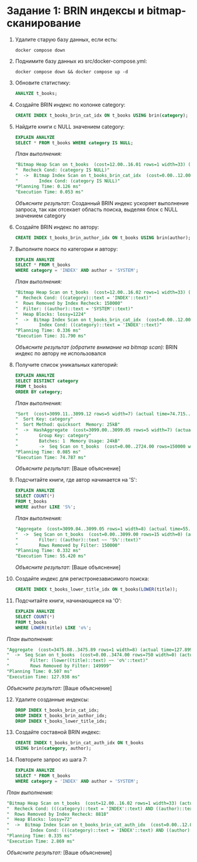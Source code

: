 # Задание 1: BRIN индексы и bitmap-сканирование

1. Удалите старую базу данных, если есть:
   ```shell
   docker compose down
   ```

2. Поднимите базу данных из src/docker-compose.yml:
   ```shell
   docker compose down && docker compose up -d
   ```

3. Обновите статистику:
   ```sql
   ANALYZE t_books;
   ```

4. Создайте BRIN индекс по колонке category:
   ```sql
   CREATE INDEX t_books_brin_cat_idx ON t_books USING brin(category);
   ```

5. Найдите книги с NULL значением category:
   ```sql
   EXPLAIN ANALYZE
   SELECT * FROM t_books WHERE category IS NULL;
   ```
   
   *План выполнения:*
   ```sql
   "Bitmap Heap Scan on t_books  (cost=12.00..16.01 rows=1 width=33) (actual time=0.028..0.028 rows=0 loops=1)"
   "  Recheck Cond: (category IS NULL)"
   "  ->  Bitmap Index Scan on t_books_brin_cat_idx  (cost=0.00..12.00 rows=1 width=0) (actual time=0.022..0.022 rows=0 loops=1)"
   "        Index Cond: (category IS NULL)"
   "Planning Time: 0.126 ms"
   "Execution Time: 0.053 ms"
   ```
   
   *Объясните результат:*
   Созданный BRIN индекс ускоряет выполнение запроса, так как отсекает область поиска, выделяя блок с NULL значением category

6. Создайте BRIN индекс по автору:
   ```sql
   CREATE INDEX t_books_brin_author_idx ON t_books USING brin(author);
   ```

7. Выполните поиск по категории и автору:
   ```sql
   EXPLAIN ANALYZE
   SELECT * FROM t_books 
   WHERE category = 'INDEX' AND author = 'SYSTEM';
   ```
   
   *План выполнения:*
   ```sql
   "Bitmap Heap Scan on t_books  (cost=12.00..16.02 rows=1 width=33) (actual time=31.741..31.742 rows=0 loops=1)"
   "  Recheck Cond: ((category)::text = 'INDEX'::text)"
   "  Rows Removed by Index Recheck: 150000"
   "  Filter: ((author)::text = 'SYSTEM'::text)"
   "  Heap Blocks: lossy=1224"
   "  ->  Bitmap Index Scan on t_books_brin_cat_idx  (cost=0.00..12.00 rows=1 width=0) (actual time=0.074..0.075 rows=12240 loops=1)"
   "        Index Cond: ((category)::text = 'INDEX'::text)"
   "Planning Time: 0.336 ms"
   "Execution Time: 31.790 ms"
   ```
   
   *Объясните результат (обратите внимание на bitmap scan):*
   BRIN индекс по автору не использовался

8. Получите список уникальных категорий:
   ```sql
   EXPLAIN ANALYZE
   SELECT DISTINCT category 
   FROM t_books 
   ORDER BY category;
   ```
   
   *План выполнения:*
   ```sql
   "Sort  (cost=3099.11..3099.12 rows=5 width=7) (actual time=74.715..74.718 rows=6 loops=1)"
   "  Sort Key: category"
   "  Sort Method: quicksort  Memory: 25kB"
   "  ->  HashAggregate  (cost=3099.00..3099.05 rows=5 width=7) (actual time=74.694..74.697 rows=6 loops=1)"
   "        Group Key: category"
   "        Batches: 1  Memory Usage: 24kB"
   "        ->  Seq Scan on t_books  (cost=0.00..2724.00 rows=150000 width=7) (actual time=0.019..18.568 rows=150000 loops=1)"
   "Planning Time: 0.085 ms"
   "Execution Time: 74.787 ms"
   ```
   
   *Объясните результат:*
   [Ваше объяснение]

9. Подсчитайте книги, где автор начинается на 'S':
   ```sql
   EXPLAIN ANALYZE
   SELECT COUNT(*) 
   FROM t_books 
   WHERE author LIKE 'S%';
   ```
   
   *План выполнения:*
   ```sql
   "Aggregate  (cost=3099.04..3099.05 rows=1 width=8) (actual time=55.373..55.375 rows=1 loops=1)"
   "  ->  Seq Scan on t_books  (cost=0.00..3099.00 rows=15 width=0) (actual time=55.338..55.339 rows=0 loops=1)"
   "        Filter: ((author)::text ~~ 'S%'::text)"
   "        Rows Removed by Filter: 150000"
   "Planning Time: 0.332 ms"
   "Execution Time: 55.420 ms"
   ```
   
   *Объясните результат:*
   [Ваше объяснение]

10. Создайте индекс для регистронезависимого поиска:
    ```sql
    CREATE INDEX t_books_lower_title_idx ON t_books(LOWER(title));
    ```

11. Подсчитайте книги, начинающиеся на 'O':
    ```sql
    EXPLAIN ANALYZE
    SELECT COUNT(*) 
    FROM t_books 
    WHERE LOWER(title) LIKE 'o%';
    ```
   
   *План выполнения:*
   ```sql
   "Aggregate  (cost=3475.88..3475.89 rows=1 width=8) (actual time=127.899..127.901 rows=1 loops=1)"
   "  ->  Seq Scan on t_books  (cost=0.00..3474.00 rows=750 width=0) (actual time=127.888..127.891 rows=1 loops=1)"
   "        Filter: (lower((title)::text) ~~ 'o%'::text)"
   "        Rows Removed by Filter: 149999"
   "Planning Time: 0.507 ms"
   "Execution Time: 127.938 ms"
   ```
   
   *Объясните результат:*
   [Ваше объяснение]

12. Удалите созданные индексы:
    ```sql
    DROP INDEX t_books_brin_cat_idx;
    DROP INDEX t_books_brin_author_idx;
    DROP INDEX t_books_lower_title_idx;
    ```

13. Создайте составной BRIN индекс:
    ```sql
    CREATE INDEX t_books_brin_cat_auth_idx ON t_books 
    USING brin(category, author);
    ```

14. Повторите запрос из шага 7:
    ```sql
    EXPLAIN ANALYZE
    SELECT * FROM t_books 
    WHERE category = 'INDEX' AND author = 'SYSTEM';
    ```
   
   *План выполнения:*
   ```sql
   "Bitmap Heap Scan on t_books  (cost=12.00..16.02 rows=1 width=33) (actual time=2.803..2.804 rows=0 loops=1)"
   "  Recheck Cond: (((category)::text = 'INDEX'::text) AND ((author)::text = 'SYSTEM'::text))"
   "  Rows Removed by Index Recheck: 8818"
   "  Heap Blocks: lossy=72"
   "  ->  Bitmap Index Scan on t_books_brin_cat_auth_idx  (cost=0.00..12.00 rows=1 width=0) (actual time=0.041..0.042 rows=720 loops=1)"
   "        Index Cond: (((category)::text = 'INDEX'::text) AND ((author)::text = 'SYSTEM'::text))"
   "Planning Time: 0.335 ms"
   "Execution Time: 2.869 ms"
   ```
   
   *Объясните результат:*
   [Ваше объяснение]
